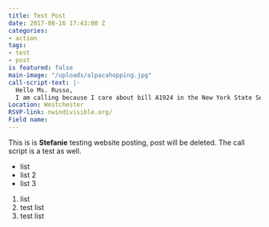 ```yaml
---
title: Test Post
date: 2017-08-16 17:43:00 Z
categories:
- action
tags:
- test
- post
is featured: false
main-image: "/uploads/alpacahopping.jpg"
call-script-text: |-
  Hello Ms. Russo,
  I am calling because I care about bill A1924 in the New York State Senate. I am really hoping you would support this bill because it blah blah
Location: Westchester
RSVP-link: nwindivisible.org/
Field name: 
---
```


This is is **Stefanie** testing website posting, post will be deleted. The call script is a test as well.

* list
* list 2
* list 3

1. list
2. test list
3. test list